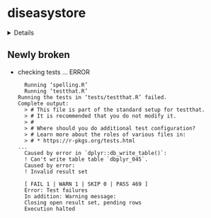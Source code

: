 # diseasystore

<details>

* Version: 0.1
* GitHub: https://github.com/ssi-dk/diseasystore
* Source code: https://github.com/cran/diseasystore
* Date/Publication: 2023-12-20 16:10:02 UTC
* Number of recursive dependencies: 136

Run `revdepcheck::cloud_details(, "diseasystore")` for more info

</details>

## Newly broken

*   checking tests ... ERROR
    ```
      Running ‘spelling.R’
      Running ‘testthat.R’
    Running the tests in ‘tests/testthat.R’ failed.
    Complete output:
      > # This file is part of the standard setup for testthat.
      > # It is recommended that you do not modify it.
      > #
      > # Where should you do additional test configuration?
      > # Learn more about the roles of various files in:
      > # * https://r-pkgs.org/tests.html
    ...
      Caused by error in `dplyr::db_write_table()`:
      ! Can't write table table `dbplyr_045`.
      Caused by error:
      ! Invalid result set
      
      [ FAIL 1 | WARN 1 | SKIP 0 | PASS 469 ]
      Error: Test failures
      In addition: Warning message:
      Closing open result set, pending rows 
      Execution halted
    ```


